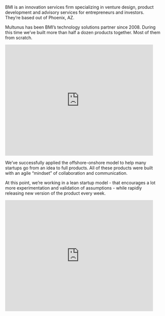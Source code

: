 <p>BMI is an innovation services firm specializing in venture design, product development and advisory services for entrepreneurs and investors. They’re based out of Phoenix, AZ.</p>

<p>Multunus has been BMI’s technology solutions partner since 2008. During this time we’ve built more than half a dozen products together. Most of them from scratch.</p>

<p><p class="iframe-video"><iframe  width="480" height="360" src="http://www.youtube.com/embed/GuO8jRW9g5U?rel=0" frameborder="0" allowfullscreen></iframe></p>

<p>We’ve successfully applied the offshore-onshore model to help many startups go from an idea to full products. All of these products were built with an agile “mindset” of collaboration and communication. </p>

<p>At this point, we’re working in a lean startup model - that encourages a lot more experimentation and validation of assumptions - while rapidly releasing new version of the product every week.</p>

<p><p class="iframe-video"><iframe  width="480" height="360" src="http://www.youtube.com/embed/UMOL42bzXqM?rel=0" frameborder="0" allowfullscreen></iframe></p>

